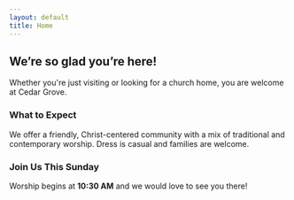 ```yaml
---
layout: default
title: Home
---
```


<h2>We’re so glad you’re here!</h2>

<p>Whether you're just visiting or looking for a church home, you are welcome at Cedar Grove.</p>

<h3>What to Expect</h3>
<p>We offer a friendly, Christ-centered community with a mix of traditional and contemporary worship. Dress is casual and families are welcome.</p>

<h3>Join Us This Sunday</h3>
<p>Worship begins at <strong>10:30 AM</strong> and we would love to see you there!</p>
